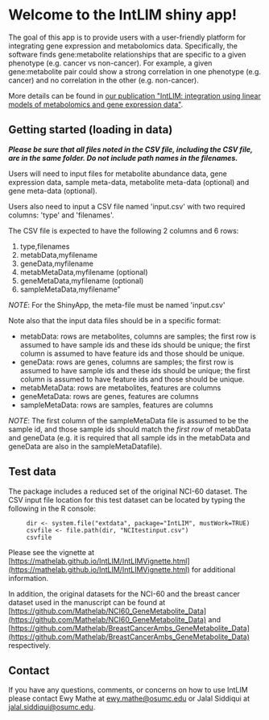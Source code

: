 # Welcome to the IntLIM shiny app!

The goal of this app is to provide users with a user-friendly platform for integrating gene expression and metabolomics data.  Specifically, the software finds gene:metabolite relationships that are specific to a given phenotype (e.g. cancer vs non-cancer). For example, a given gene:metabolite pair could show a strong correlation in one phenotype (e.g. cancer) and no correlation in the other (e.g. non-cancer). 

More details can be found in <a href="https://bmcbioinformatics.biomedcentral.com/articles/10.1186/s12859-018-2085-6" target="_blank"> our publication "IntLIM: integration using linear models of metabolomics and gene expression data"</a>.

## Getting started (loading in data)

__*Please be sure that all files noted in the CSV file, including the CSV file, are in the same folder. Do not include path names in the filenames.*__

Users will need to input files for metabolite abundance data, gene expression data, sample meta-data, metabolite meta-data (optional) and gene meta-data (optional).  

Users also need to input a CSV file named 'input.csv' with two required columns: 'type' and 'filenames'.

The CSV file is expected to have the following 2 columns and 6 rows:

1. type,filenames
2. metabData,myfilename
3. geneData,myfilename
4. metabMetaData,myfilename (optional)
5. geneMetaData,myfilename (optional)
6. sampleMetaData,myfilename"

*NOTE*: For the ShinyApp, the meta-file must be named 'input.csv'

Note also that the input data files should be in a specific format:
- metabData: rows are metabolites, columns are samples; the first row is assumed to have sample ids and these ids should be unique; the first column is assumed to have feature ids and those should be unique.
- geneData: rows are genes, columns are samples; the first row is assumed to have sample ids and these ids should be unique; the first column is assumed to have feature ids and those should be unique.
- metabMetaData: rows are metabolites, features are columns
- geneMetaData: rows are genes, features are columns
- sampleMetaData: rows are samples, features are columns

*NOTE*: The first column of the sampleMetaData file is assumed to be the sample id, and those sample ids should match the *first row* of metabData and geneData (e.g. it is required that all sample ids in the metabData and geneData are also in the sampleMetaDatafile).

## Test data
The package includes a reduced set of the original NCI-60 dataset.  The CSV input file location for this test dataset can be located by typing the following in the R console:
```
     dir <- system.file("extdata", package="IntLIM", mustWork=TRUE)
     csvfile <- file.path(dir, "NCItestinput.csv")
     csvfile
```
Please see the vignette at [https://mathelab.github.io/IntLIM/IntLIMVignette.html](https://mathelab.github.io/IntLIM/IntLIMVignette.html) for additional information.

In addition, the original datasets for the NCI-60 and the breast cancer dataset used in the manuscript can be found at [https://github.com/Mathelab/NCI60_GeneMetabolite_Data](https://github.com/Mathelab/NCI60_GeneMetabolite_Data) and [https://github.com/Mathelab/BreastCancerAmbs_GeneMetabolite_Data](https://github.com/Mathelab/BreastCancerAmbs_GeneMetabolite_Data) respectively.

## Contact

If you have any questions, comments, or concerns on how to use IntLIM please contact Ewy Mathe at ewy.mathe@osumc.edu or  Jalal Siddiqui at jalal.siddiqui@osumc.edu.

